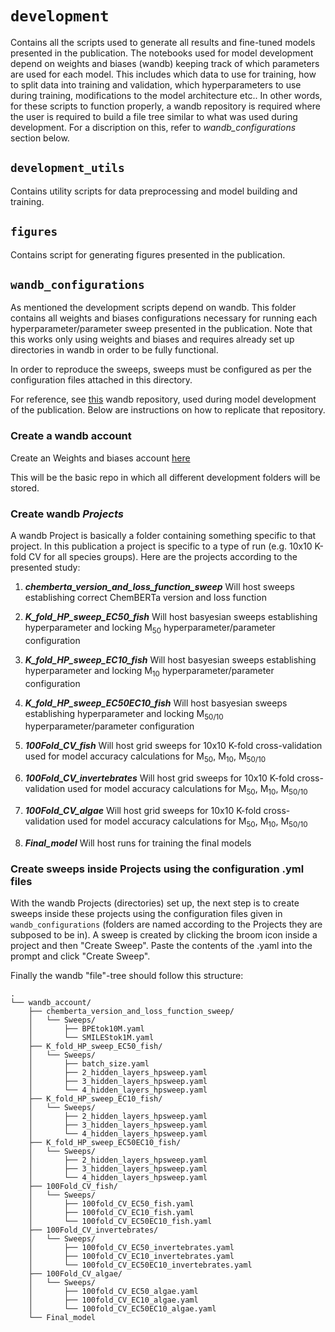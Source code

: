 # `development`

Contains all the scripts used to generate all results and fine-tuned models presented in the publication. The notebooks used for model development depend on weights and biases (wandb) keeping track of which parameters are used for each model. This includes which data to use for training, how to split data into training and validation, which hyperparameters to use during training, modifications to the model architecture etc.. In other words, for these scripts to function properly, a wandb repository is required where the user is required to build a file tree similar to what was used during development. For a discription on this, refer to *wandb_configurations* section below.

## `development_utils`
Contains utility scripts for data preprocessing and model building and training.

## `figures`
Contains script for generating figures presented in the publication.

## `wandb_configurations`
As mentioned the development scripts depend on wandb. This folder contains all weights and biases configurations necessary for running each hyperparameter/parameter sweep presented in the publication. Note that this works only using weights and biases and requires already set up directories in wandb in order to be fully functional. 

In order to reproduce the sweeps, sweeps must be configured as per the configuration files attached in this directory.

For reference, see [this](https://wandb.ai/ecotoxformer) wandb repository, used during model development of the publication. Below are instructions on how to replicate that repository.

### Create a wandb account
Create an Weights and biases account [here](https://wandb.ai/)

This will be the basic repo in which all different development folders will be stored.

### Create wandb *Projects*
A wandb Project is basically a folder containing something specific to that project. In this publication a project is specific to a type of run (e.g. 10x10 K-fold CV for all species groups). Here are the projects according to the presented study:

1. ***chemberta_version_and_loss_function_sweep*** Will host sweeps establishing correct ChemBERTa version and loss function
2. ***K_fold_HP_sweep_EC50_fish*** Will host basyesian sweeps establishing hyperparameter and locking M<sub>50</sub> hyperparameter/parameter configuration
3. ***K_fold_HP_sweep_EC10_fish*** Will host basyesian sweeps establishing hyperparameter and locking M<sub>10</sub> hyperparameter/parameter configuration
4. ***K_fold_HP_sweep_EC50EC10_fish*** Will host basyesian sweeps establishing hyperparameter and locking M<sub>50/10</sub> hyperparameter/parameter configuration

5. ***100Fold_CV_fish*** Will host grid sweeps for 10x10 K-fold cross-validation used for model accuracy calculations for M<sub>50</sub>, M<sub>10</sub>, M<sub>50/10</sub>
6. ***100Fold_CV_invertebrates*** Will host grid sweeps for 10x10 K-fold cross-validation used for model accuracy calculations for M<sub>50</sub>, M<sub>10</sub>, M<sub>50/10</sub>
7. ***100Fold_CV_algae*** Will host grid sweeps for 10x10 K-fold cross-validation used for model accuracy calculations for M<sub>50</sub>, M<sub>10</sub>, M<sub>50/10</sub>

8. ***Final_model*** Will host runs for training the final models

### Create sweeps inside Projects using the configuration .yml files
With the wandb Projects (directories) set up, the next step is to create sweeps inside these projects using the configuration files given in `wandb_configurations` (folders are named according to the Projects they are subposed to be in). A sweep is created by clicking the broom icon inside a project and then "Create Sweep". Paste the contents of the .yaml into the prompt and click "Create Sweep".

Finally the wandb "file"-tree should follow this structure:

```
.
└── wandb_account/
    ├── chemberta_version_and_loss_function_sweep/
    │   └── Sweeps/
    │       ├── BPEtok10M.yaml
    │       └── SMILEStok1M.yaml
    ├── K_fold_HP_sweep_EC50_fish/
    │   └── Sweeps/
    │       ├── batch_size.yaml
    │       ├── 2_hidden_layers_hpsweep.yaml
    │       ├── 3_hidden_layers_hpsweep.yaml
    │       └── 4_hidden_layers_hpsweep.yaml
    ├── K_fold_HP_sweep_EC10_fish/
    │   └── Sweeps/
    │       ├── 2_hidden_layers_hpsweep.yaml
    │       ├── 3_hidden_layers_hpsweep.yaml
    │       └── 4_hidden_layers_hpsweep.yaml
    ├── K_fold_HP_sweep_EC50EC10_fish/
    │   └── Sweeps/
    │       ├── 2_hidden_layers_hpsweep.yaml
    │       ├── 3_hidden_layers_hpsweep.yaml
    │       └── 4_hidden_layers_hpsweep.yaml
    ├── 100Fold_CV_fish/
    │   └── Sweeps/
    │       ├── 100fold_CV_EC50_fish.yaml
    │       ├── 100fold_CV_EC10_fish.yaml
    │       └── 100fold_CV_EC50EC10_fish.yaml
    ├── 100Fold_CV_invertebrates/
    │   └── Sweeps/
    │       ├── 100fold_CV_EC50_invertebrates.yaml
    │       ├── 100fold_CV_EC10_invertebrates.yaml
    │       └── 100fold_CV_EC50EC10_invertebrates.yaml
    ├── 100Fold_CV_algae/
    │   └── Sweeps/
    │       ├── 100fold_CV_EC50_algae.yaml
    │       ├── 100fold_CV_EC10_algae.yaml
    │       └── 100fold_CV_EC50EC10_algae.yaml
    └── Final_model
```